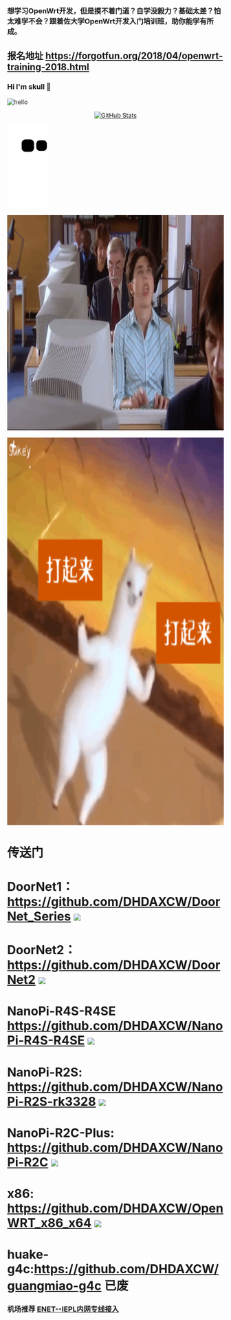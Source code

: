 
### 想学习OpenWrt开发，但是摸不着门道？自学没毅力？基础太差？怕太难学不会？跟着佐大学OpenWrt开发入门培训班，助你能学有所成。
## 报名地址 https://forgotfun.org/2018/04/openwrt-training-2018.html


### Hi I'm skull 👋
![hello](https://views.whatilearened.today/views/github/DHDAXCW/deplives.svg)

<p align="center">
    <a href="https://github.com/DHDAXCW">
      <img alt="GitHub Stats" src="https://github-readme-stats.vercel.app/api?username=DHDAXCW&include_all_commits=true&count_private=false&bg_color=30,e96443,904e95&title_color=fff&text_color=fff" />
    </a>
</p>

![](https://raw.githubusercontent.com/DHDAXCW/DHDAXCW/output/github-snake.svg)

<img src="https://github.com/DHDAXCW/DHDAXCW/blob/main/home1.gif" width=100% height="500"></img>

<img src="https://github.com/DHDAXCW/DHDAXCW/blob/main/0.gif" width=100% height="900"></img>

# 传送门
# DoorNet1：https://github.com/DHDAXCW/DoorNet_Series        <img src="https://img.shields.io/github/downloads/DHDAXCW/DoorNet_Series/total.svg?style=for-the-badge&color=32C955"/>

# DoorNet2：https://github.com/DHDAXCW/DoorNet2      <img src="https://img.shields.io/github/downloads/DHDAXCW/DoorNet2/total.svg?style=for-the-badge&color=32C955"/>

# NanoPi-R4S-R4SE https://github.com/DHDAXCW/NanoPi-R4S-R4SE        <img src="https://img.shields.io/github/downloads/DHDAXCW/NanoPi-R4S-R4SE/total.svg?style=for-the-badge&color=32C955"/>

# NanoPi-R2S: https://github.com/DHDAXCW/NanoPi-R2S-rk3328      <img src="https://img.shields.io/github/downloads/DHDAXCW/NanoPi-R2S-rk3328/total.svg?style=for-the-badge&color=32C955"/>

# NanoPi-R2C-Plus: https://github.com/DHDAXCW/NanoPi-R2C        <img src="https://img.shields.io/github/downloads/DHDAXCW/NanoPi-R2C/total.svg?style=for-the-badge&color=32C955"/>
# x86: https://github.com/DHDAXCW/OpenWRT_x86_x64       <img src="https://img.shields.io/github/downloads/DHDAXCW/OpenWRT_x86_x64/total.svg?style=for-the-badge&color=32C955"/>

# huake-g4c:https://github.com/DHDAXCW/guangmiao-g4c 已废
### 机场推荐 [ENET--IEPL内网专线接入](https://www.easy2022.com/#/register?code=Ut7iWMrk)
